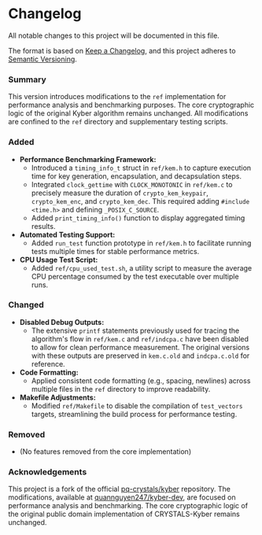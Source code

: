 # Changelog

All notable changes to this project will be documented in this file.

The format is based on [Keep a Changelog](https://keepachangelog.com/en/1.0.0/),
and this project adheres to [Semantic Versioning](https://semver.org/spec/v2.0.html).

### Summary
This version introduces modifications to the `ref` implementation for performance analysis and benchmarking purposes. The core cryptographic logic of the original Kyber algorithm remains unchanged. All modifications are confined to the `ref` directory and supplementary testing scripts.

### Added
- **Performance Benchmarking Framework:**
  - Introduced a `timing_info_t` struct in `ref/kem.h` to capture execution time for key generation, encapsulation, and decapsulation steps.
  - Integrated `clock_gettime` with `CLOCK_MONOTONIC` in `ref/kem.c` to precisely measure the duration of `crypto_kem_keypair`, `crypto_kem_enc`, and `crypto_kem_dec`. This required adding `#include <time.h>` and defining `_POSIX_C_SOURCE`.
  - Added `print_timing_info()` function to display aggregated timing results.
- **Automated Testing Support:**
  - Added `run_test` function prototype in `ref/kem.h` to facilitate running tests multiple times for stable performance metrics.
- **CPU Usage Test Script:**
  - Added `ref/cpu_used_test.sh`, a utility script to measure the average CPU percentage consumed by the test executable over multiple runs.

### Changed
- **Disabled Debug Outputs:**
  - The extensive `printf` statements previously used for tracing the algorithm's flow in `ref/kem.c` and `ref/indcpa.c` have been disabled to allow for clean performance measurement. The original versions with these outputs are preserved in `kem.c.old` and `indcpa.c.old` for reference.
- **Code Formatting:**
  - Applied consistent code formatting (e.g., spacing, newlines) across multiple files in the `ref` directory to improve readability.
- **Makefile Adjustments:**
  - Modified `ref/Makefile` to disable the compilation of `test_vectors` targets, streamlining the build process for performance testing.

### Removed
- (No features removed from the core implementation)

### Acknowledgements
This project is a fork of the official [pq-crystals/kyber](https://github.com/pq-crystals/kyber) repository. The modifications, available at [quannguyen247/kyber-dev](https://github.com/quannguyen247/kyber-dev), are focused on performance analysis and benchmarking. The core cryptographic logic of the original public domain implementation of CRYSTALS-Kyber remains unchanged.